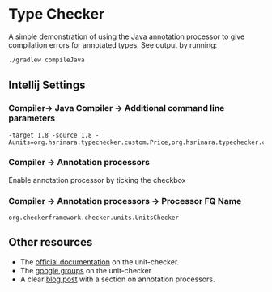 # Type Checker
A simple demonstration of using the Java annotation processor to give compilation errors for annotated types. See output by running: 

```bash
./gradlew compileJava
```  

## Intellij Settings

### Compiler-> Java Compiler -> Additional command line parameters 
```
-target 1.8 -source 1.8 -Aunits=org.hsrinara.typechecker.custom.Price,org.hsrinara.typechecker.custom.Quantity
```

### Compiler -> Annotation processors
Enable annotation processor by ticking the checkbox

### Compiler -> Annotation processors -> Processor FQ Name
```
org.checkerframework.checker.units.UnitsChecker
```


## Other resources

* The [official documentation](http://types.cs.washington.edu/checker-framework/current/checker-framework-manual.html#units-checker) on the unit-checker.
* The [google groups](https://groups.google.com/forum/#!forum/checker-framework-discuss) on the unit-checker
* A clear [blog post](http://blog.paralleluniverse.co/2014/05/01/modern-java) with a section on annotation processors. 